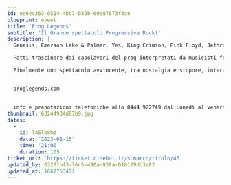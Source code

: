 ```yaml
---
id: ec6ec363-0514-4bc7-b39b-69e87673f3a8
blueprint: event
title: 'Prog Legends'
subtitle: 'Il Grande spettacolo Progressive Rock!'
description: |-
  Genesis, Emerson Lake & Palmer, Yes, King Crimson, Pink Floyd, Jethro Tull, Rush, PFM e molto ancora in questo grande spettacolo in onore alle leggende del Progressive Rock!

  Fatti trascinare dai capolavori del prog interpretati da musicisti fenomenali in un omaggio alla musica e ai grandi spettacoli delle più storiche band Prog in tutta la loro teatralità e genialità.

  Finalmente uno spettacolo avvincente, tra nostalgia e stupore, interamente dedicato al Prog Rock degli anni 70 e 80! 


  proglegends.com


  info e prenotazioni telefoniche allo 0444 922749 dal Lunedì al venerdì dalle 10 alle 12 e dalle 15 alle 18
thumbnail: 63244934d87b9.jpg
dates:
  -
    id: la5lb8mz
    data: '2023-01-15'
    time: '21:00'
    duration: 105
ticket_url: 'https://ticket.cinebot.it/s.marco/titolo/46'
updated_by: 0327fbf3-76c5-490a-938a-010129db3e82
updated_at: 1667753471
---
```


